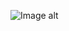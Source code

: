![Image alt]( https://github.com/IlyaPinchuk/Maket_1/blob/main/Templates%20%2317.%20More%20on%20Figma.info.jpg )

